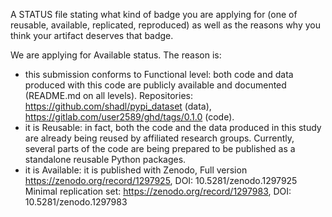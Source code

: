 A STATUS  file stating what kind of badge you are applying for 
(one of reusable, available, replicated, reproduced) as well as the reasons 
why you think your artifact deserves that badge.


We are applying for Available status. The reason is:

- this submission conforms to Functional level: both code and data produced 
  with this code are publicly available and documented (README.md on all levels).
  Repositories: https://github.com/shadl/pypi_dataset (data), 
   https://gitlab.com/user2589/ghd/tags/0.1.0 (code).
- it is Reusable: in fact, both the code and the data produced in this study are 
  already being reused by affiliated research groups. Currently, several parts 
  of the code are being prepared to be published as a standalone reusable 
  Python packages.
- it is Available: it is published with Zenodo, 
  Full version https://zenodo.org/record/1297925, DOI: 10.5281/zenodo.1297925
  Minimal replication set: https://zenodo.org/record/1297983, DOI: 10.5281/zenodo.1297983
 